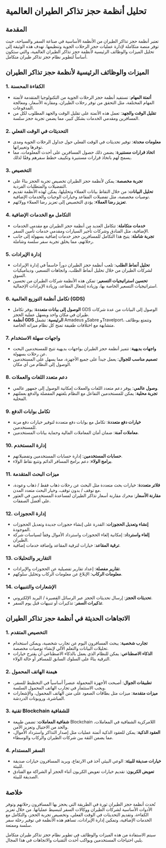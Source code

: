 # تحليل أنظمة حجز تذاكر الطيران العالمية

## المقدمة

تعتبر أنظمة حجز تذاكر الطيران من الأنظمة الأساسية في صناعة السفر والسياحة، حيث توفر منصة متكاملة لإدارة عمليات حجز الرحلات الجوية وتنظيمها. تهدف هذه الوثيقة إلى تحليل الميزات والوظائف الرئيسية لأنظمة حجز تذاكر الطيران العالمية، والتي ستكون أساساً لتطوير نظام حجز تذاكر طيران متكامل.

## الميزات والوظائف الرئيسية لأنظمة حجز تذاكر الطيران

### 1. الكفاءة المحسنة

- **أتمتة المهام**: تستفيد أنظمة حجز الرحلات الجوية من التكنولوجيا المتقدمة لأتمتة المهام المختلفة، مثل التحقق من توفر رحلات الطيران، ومقارنة الأسعار، ومعالجة المدفوعات.
- **تقليل الوقت والجهد**: تعمل هذه الأتمتة على تقليل الوقت والجهد المطلوب لكل من المسافرين ومقدمي الخدمات بشكل كبير، مما يضمن تجربة حجز سلسة.

### 2. التحديثات في الوقت الفعلي

- **معلومات محدثة**: توفير تحديثات في الوقت الفعلي حول جداول الرحلات الجوية ومدى توفرها وتغييراتها.
- **اتخاذ قرارات مستنيرة**: يضمن ذلك حصول المسافرين على أحدث المعلومات، مما يسمح لهم باتخاذ قرارات مستنيرة وتكييف خطط سفرهم وفقًا لذلك.

### 3. التخصيص

- **تجربة مخصصة**: يمكن لأنظمة حجز الطيران تخصيص تجربة الحجز بناءً على التفضيلات والمتطلبات الفردية.
- **تحليل البيانات**: من خلال التقاط بيانات العملاء وتحليلها، يمكن لهذه الأنظمة تقديم توصيات مخصصة، مثل تفضيلات المقاعد وخيارات الوجبات والخدمات الإضافية.
- **تعزيز رضا العملاء**: يؤدي التخصيص إلى تعزيز رضا العملاء وولائهم.

### 4. التكامل مع الخدمات الإضافية

- **خدمات متكاملة**: تتكامل العديد من أنظمة حجز الطيران مع مقدمي الخدمات الإضافية، مثل الفنادق وشركات تأجير السيارات ومقدمي خدمات تأمين السفر.
- **تجربة شاملة**: يتيح هذا التكامل للمسافرين حجز خدمات إضافية بسهولة إلى جانب رحلاتهم، مما يخلق تجربة سفر سلسة وشاملة.

### 5. إدارة الإيرادات

- **تحليل أنماط الطلب**: تلعب أنظمة حجز الطيران دوراً حاسماً في إدارة الإيرادات لشركات الطيران من خلال تحليل أنماط الطلب، واتجاهات التسعير، وديناميكيات السوق.
- **تحسين استراتيجيات التسعير**: تمكن هذه الأنظمة شركات الطيران من تحسين استراتيجيات التسعير الخاصة بها، وزيادة إشغال المقاعد، وزيادة الإيرادات الإجمالية.

### 6. تكامل أنظمة التوزيع العالمية (GDS)

- **الوصول إلى بيانات متعددة**: يوفر تكامل GDS الوصول إلى البيانات من عدة شركات طيران في مكان واحد ويسهل عملية الحجز.
- **أنظمة GDS الرئيسية**: تشمل Amadeus وSabre وTravelport، وتتمتع بوظائف متشابهة مع اختلافات طفيفة تمنح كل نظام ميزاته الخاصة.

### 7. واجهات سهلة الاستخدام

- **واجهات بديهية**: تتميز أنظمة حجز الطيران بواجهات بديهية تتيح للمستخدمين البحث عن رحلات بسهولة.
- **تصميم مناسب للجوال**: يعمل جيداً على جميع الأجهزة، مما يسهل على المستخدمين الوصول إلى النظام من أي مكان.

### 8. دعم متعدد اللغات والعملات

- **وصول عالمي**: يوفر دعم متعدد اللغات والعملات إمكانية الوصول إلى جمهور عالمي.
- **تجربة محلية**: يمكن للمستخدمين التفاعل مع النظام بلغتهم المفضلة والدفع بعملتهم المحلية.

### 9. تكامل بوابات الدفع

- **خيارات دفع متعددة**: تكامل مع بوابات دفع متعددة لتوفير خيارات دفع مرنة للمستخدمين.
- **معاملات آمنة**: ضمان أمان المعاملات المالية وحماية بيانات المستخدمين.

### 10. إدارة المستخدم

- **حسابات المستخدمين**: إدارة حسابات المستخدمين وتفضيلاتهم.
- **برامج الولاء**: دعم برامج المسافر الدائم وتتبع نقاط الولاء.

### 11. ميزات البحث المتقدمة

- **فلاتر متعددة**: خيارات بحث متعددة مثل البحث عن رحلات ذهاب فقط / ذهاب وعودة، مع توقف / بدون توقف، وخيار البحث متعدد المدن.
- **مقارنة الأسعار**: محرك مقارنة أسعار تذاكر الطيران لمساعدة المستخدمين في العثور على أفضل الصفقات.

### 12. إدارة الحجوزات

- **إنشاء وتعديل الحجوزات**: القدرة على إنشاء حجوزات جديدة وتعديل الحجوزات الموجودة.
- **إلغاء واسترداد**: إمكانية إلغاء الحجوزات واسترداد الأموال وفقاً لسياسات شركة الطيران.
- **ترقية المقاعد**: خيارات لترقية المقاعد وإضافة خدمات إضافية.

### 13. التقارير والتحليلات

- **تقارير مفصلة**: إعداد تقارير تفصيلية عن الحجوزات والإيرادات.
- **معلومات الركاب**: الإبلاغ عن معلومات الركاب وتحليل سلوكهم.

### 14. الإشعارات والتنبيهات

- **تحديثات الحجز**: إرسال تحديثات الحجز عبر الرسائل القصيرة / البريد الإلكتروني.
- **تذكيرات السفر**: تذكيرات أو تنبيهات قبل يوم السفر.

## الاتجاهات الحديثة في أنظمة حجز تذاكر الطيران

### 1. التخصيص المتقدم

- **تجارب شخصية**: يبحث المسافرون اليوم عن تجارب شخصية، ويمكن استخدام تحليلات البيانات والتعلم الآلي لإنشاء توصيات مخصصة.
- **الذكاء الاصطناعي**: يمكن للنظام الذي يعمل بالذكاء الاصطناعي أن يقترح خيارات الترقية بناءً على السلوك السابق للمسافر أو حالة الولاء.

### 2. هيمنة الهاتف المحمول

- **تطبيقات الجوال**: أصبحت الأجهزة المحمولة عنصراً أساسياً في التخطيط للسفر، ويجب الاستثمار في تجارب الهاتف المحمول السلسة.
- **ميزات متقدمة**: ميزات مثل بطاقات الصعود على متن الهاتف المحمول، والإشعارات المباشرة، وروبوتات الدردشة.

### 3. تقنية Blockchain للشفافية

- **شفافية المعاملات**: تضمن طبيعة Blockchain اللامركزية الشفافية في المعاملات، والحد من الاحتيال وتعزيز الأمن.
- **العقود الذكية**: يمكن للعقود الذكية أتمتة عمليات مثل إصدار التذاكر واسترداد الأموال، مما يضمن الثقة بين شركات الطيران والركاب والوسطاء.

### 4. السفر المستدام

- **خيارات صديقة للبيئة**: الوعي البيئي آخذ في الارتفاع، ويريد المسافرون خيارات صديقة للبيئة.
- **تعويض الكربون**: تقديم خيارات تعويض الكربون أثناء الحجز أو الشراكة مع الفنادق الصديقة للبيئة.

## خلاصة

تُحدث أنظمة حجز الطيران ثورة في الطريقة التي يحجز بها المسافرون رحلاتهم وتوفر الأدوات الأساسية لشركات الطيران ووكالات السفر لتبسيط عملياتها. من خلال تعزيز الكفاءة، وتقديم التحديثات في الوقت الفعلي، وتخصيص تجربة الحجز، والتكامل مع الخدمات الإضافية، وتمكين إدارة الإيرادات، تساهم هذه الأنظمة في توفير رحلة سفر سلسة وممتعة.

سيتم الاستفادة من هذه الميزات والوظائف في تطوير نظام حجز تذاكر طيران متكامل يلبي احتياجات المستخدمين ويواكب أحدث التقنيات والاتجاهات في هذا المجال.

